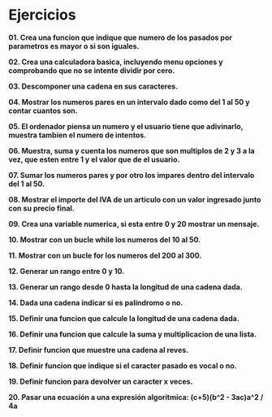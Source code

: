 # Ejercicios

**01. Crea una funcion que indique que numero de los pasados por parametros es mayor o si son iguales.**

**02. Crea una calculadora basica, incluyendo menu opciones y comprobando que no se intente dividir por cero.**

**03. Descomponer una cadena en sus caracteres.**

**04. Mostrar los numeros pares en un intervalo dado como del 1 al 50 y contar cuantos son.**

**05. El ordenador piensa un numero y el usuario tiene que adivinarlo, muestra tambien el numero de intentos.**

**06. Muestra, suma y cuenta los numeros que son multiplos de 2 y 3 a la vez, que esten entre 1 y el valor que de el usuario.**

**07. Sumar los numeros pares y por otro los impares dentro del intervalo del 1 al 50.**

**08. Mostrar el importe del IVA de un articulo con un valor ingresado junto con su precio final.**

**09. Crea una variable numerica, si esta entre 0 y 20 mostrar un mensaje.**

**10. Mostrar con un bucle while los numeros del 10 al 50.**

**11. Mostrar con un bucle for los numeros del 200 al 300.**

**12. Generar un rango entre 0 y 10.**

**13. Generar un rango desde 0 hasta la longitud de una cadena dada.**

**14. Dada una cadena indicar si es palindromo o no.**

**15. Definir una funcion que calcule la longitud de una cadena dada.**

**16. Definir una funcion que calcule la suma y multiplicacion de una lista.**

**17. Definir funcion que muestre una cadena al reves.**

**18. Definir funcion que indique si el caracter pasado es vocal o no.**

**19. Definir funcion para devolver un caracter x veces.**

**20. Pasar una ecuación a una expresión algorítmica: (c+5)(b^2 - 3ac)a^2 / 4a**

